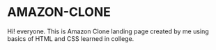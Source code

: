 # AMAZON-CLONE
Hi! everyone.
This is Amazon Clone landing page created by me using  basics of HTML and CSS learned in college.
